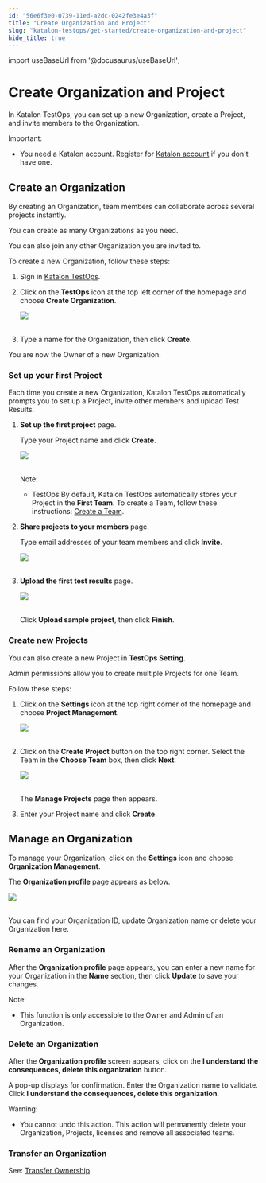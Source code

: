 ```yaml
---
id: "56e6f3e0-0739-11ed-a2dc-0242fe3e4a3f"
title: "Create Organization and Project"
slug: "katalon-testops/get-started/create-organization-and-project"
hide_title: true
---
```

import useBaseUrl from '@docusaurus/useBaseUrl';


# <a id="id" class="anchor_top_offset"/><a id="ariaid-title1" class="anchor_top_offset"/>Create Organization and Project

<p xmlns="http://www.w3.org/1999/xhtml" className="p">In Katalon TestOps, you can set up a new Organization, create a Project, and invite members to the Organization.</p> 
<div xmlns="http://www.w3.org/1999/xhtml" className="note important note_important"><span className="note__title">Important:</span> 
  <ul className="ul"><li className="li">
      <p className="p">You need a Katalon account. Register for <a className="xref j-external-link" href="https://www.katalon.com/sign-up/" target="_blank">Katalon account</a> if you don't have one.</p>
    </li></ul>
</div>
    

## <a id="id_1" class="anchor_top_offset"/>Create an Organization

    
      
<p xmlns="http://www.w3.org/1999/xhtml" className="p">By creating an Organization, team members can collaborate across   several projects instantly.</p> 
      
<p xmlns="http://www.w3.org/1999/xhtml" className="p">You can create as many Organizations as you need.</p> 
      
<p xmlns="http://www.w3.org/1999/xhtml" className="p">You can also join any other Organization you are invited to.</p> 
      
<p xmlns="http://www.w3.org/1999/xhtml" className="p">To create a new Organization, follow these steps:</p> 
      
<ol xmlns="http://www.w3.org/1999/xhtml" className="ol">   <li className="li">     <p className="p">Sign in <a className="xref j-external-link" href="https://testops.katalon.io/login" target="_blank">Katalon         TestOps</a>.</p>   </li>   <li className="li">     <p className="p">Click on the <strong className="ph b">TestOps</strong> icon at the top left       corner of the homepage and choose <strong className="ph b">Create         Organization</strong>.</p>     <p className="p">       <img className="image" src={useBaseUrl("https://github.com/katalon-studio/docs-images/raw/master/katalon-analytics/docs/testops-revamp-june-create-org/kt-june-create-org-1.png")} /><br /><br />     </p>   </li>   <li className="li">     <p className="p">Type a name for the Organization, then click       <strong className="ph b">Create</strong>.</p>   </li> </ol> 
      
<p xmlns="http://www.w3.org/1999/xhtml" className="p">You are now the Owner of a new Organization.</p> 
    
          

### <a id="id_2" class="anchor_top_offset"/>Set up your first Project

<p xmlns="http://www.w3.org/1999/xhtml" className="p">Each time you create a new Organization, Katalon TestOps   automatically prompts you to set up a Project, invite other members   and upload Test Results.</p> 
<ol xmlns="http://www.w3.org/1999/xhtml" className="ol"><li className="li">     <p className="p">       <strong className="ph b">Set up the first project</strong> page.</p>     <p className="p">Type your Project name and click <strong className="ph b">Create</strong>.</p>     <p className="p">       <img className="image" src={useBaseUrl("https://github.com/katalon-studio/docs-images/raw/master/katalon-analytics/docs/testops-revamp-june-create-org/kt-june-create-org-2.png")} /><br /><br />     </p>     <div className="note note note_note"><span className="note__title">Note:</span> <ul className="ul"><li className="li"><p className="p">TestOps By default, Katalon TestOps automatically stores your Project in             the <strong className="ph b">First Team</strong>. To create a Team, follow these             instructions: <a className="xref" href="/docs/katalon-testops/get-started/set-up-teams#id_2">Create               a Team</a>.</p></li></ul>     </div>   </li><li className="li">     <p className="p">       <strong className="ph b">Share projects to your members</strong> page.</p>     <p className="p">Type email addresses of your team members and click       <strong className="ph b">Invite</strong>.</p>     <p className="p">       <img className="image" src={useBaseUrl("https://github.com/katalon-studio/docs-images/raw/master/katalon-analytics/docs/testops-revamp-june-create-org/kt-june-create-org-9.png")} /><br /><br />     </p>   </li><li className="li">     <p className="p">       <strong className="ph b">Upload the first test results</strong> page.</p>     <p className="p">       <img className="image" src={useBaseUrl("https://github.com/katalon-studio/docs-images/raw/master/katalon-analytics/docs/testops-revamp-june-create-org/kt-june-create-org-5.png")} /><br /><br />     </p>     <p className="p">Click <strong className="ph b">Upload sample project</strong>, then click       <strong className="ph b">Finish</strong>.</p>   </li></ol> 
      

### <a id="id_3" class="anchor_top_offset"/>Create new Projects

      
        
<p xmlns="http://www.w3.org/1999/xhtml" className="p">You can also create a new Project in <strong className="ph b">TestOps     Setting</strong>.</p> 
        
<p xmlns="http://www.w3.org/1999/xhtml" className="p">Admin permissions allow you to create multiple Projects for one   Team.</p> 
        
<p xmlns="http://www.w3.org/1999/xhtml" className="p">Follow these steps:</p> 
        
<ol xmlns="http://www.w3.org/1999/xhtml" className="ol">   <li className="li">     <p className="p">Click on the <strong className="ph b">Settings</strong> icon at the top right       corner of the homepage and choose <strong className="ph b">Project         Management</strong>.</p>     <p className="p">       <img className="image" src={useBaseUrl("https://github.com/katalon-studio/docs-images/raw/master/katalon-analytics/docs/testops-revamp-june-create-org/kt-june-create-org-project-2.png")} /><br /><br />     </p>   </li>   <li className="li">     <p className="p">Click on the <strong className="ph b">Create Project</strong> button on the top       right corner. Select the Team in the <strong className="ph b">Choose Team</strong>       box, then click <strong className="ph b">Next</strong>.</p>     <p className="p">       <img className="image" src={useBaseUrl("https://github.com/katalon-studio/docs-images/raw/master/katalon-analytics/docs/testops-revamp-june-create-org/kt-june-create-org-project.png")} /><br /><br />     </p>     <p className="p">The <strong className="ph b">Manage Projects</strong> page then appears.</p>   </li>   <li className="li">     <p className="p">Enter your Project name and click <strong className="ph b">Create</strong>.</p>   </li> </ol> 
      
    
    

## <a id="id_4" class="anchor_top_offset"/>Manage an Organization

    
      
<p xmlns="http://www.w3.org/1999/xhtml" className="p">To manage your Organization, click on the   <strong className="ph b">Settings</strong> icon and choose <strong className="ph b">Organization     Management</strong>.</p> 
      
<p xmlns="http://www.w3.org/1999/xhtml" className="p">The <strong className="ph b">Organization profile</strong> page appears as   below.</p> 
      
<p xmlns="http://www.w3.org/1999/xhtml" className="p">   <img className="image" src={useBaseUrl("https://github.com/katalon-studio/docs-images/raw/master/katalon-analytics/docs/testops-revamp-june-create-org/kt-june-create-org-rename-org.png")} /><br /><br /> </p> 
      
<p xmlns="http://www.w3.org/1999/xhtml" className="p">You can find your Organization ID, update Organization name or   delete your Organization here.</p> 
    
              

### <a id="id_5" class="anchor_top_offset"/>Rename an Organization

<p xmlns="http://www.w3.org/1999/xhtml" className="p">After the <strong className="ph b">Organization profile</strong> page appears, you can enter a new name for your Organization in the <strong className="ph b">Name</strong> section, then click <strong className="ph b">Update</strong> to save your changes.</p> 
<div xmlns="http://www.w3.org/1999/xhtml" className="note note note_note"><span className="note__title">Note:</span> 
  <ul className="ul"><li className="li">
      <p className="p">This function is only accessible to the Owner and Admin of an Organization.</p>
    </li></ul>
</div>

### <a id="id_6" class="anchor_top_offset"/>Delete an Organization

<p xmlns="http://www.w3.org/1999/xhtml" className="p">After the <strong className="ph b">Organization profile</strong> screen appears, click on the <strong className="ph b">I understand the consequences, delete this organization</strong> button.</p> 
<p xmlns="http://www.w3.org/1999/xhtml" className="p">A pop-up displays for confirmation. Enter the Organization name to validate. Click <strong className="ph b">I understand the consequences, delete this organization</strong>.</p> 
<div xmlns="http://www.w3.org/1999/xhtml" className="note warning note_warning"><span className="note__title">Warning:</span> 
  <ul className="ul"><li className="li">
      <p className="p">You cannot undo this action. This action will permanently delete your Organization, Projects, licenses and remove all associated teams.</p>
    </li></ul>
</div>
      

### <a id="id_7" class="anchor_top_offset"/>Transfer an Organization

      
        
<p xmlns="http://www.w3.org/1999/xhtml" className="p">See: <a className="xref" href="/docs/katalon-testops/get-started/transfer-ownership">Transfer     Ownership</a>.</p> 
      
    
